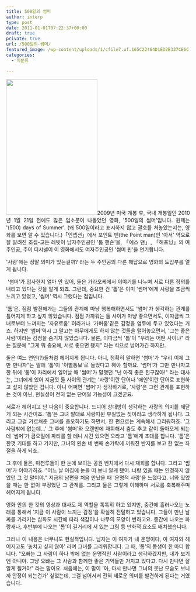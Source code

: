 ```yaml
---
title: 500일의 썸머
author: interp
type: post
date: 2011-01-01T07:22:37+00:00
draft: true
private: true
url: /500일의-썸머/
featured_image: /wp-content/uploads/1/cfile7.uf.165C22464D1ED2B337CE6C.jpg
categories:
  - 미분류

---
```

<div style="text-align: justify;">
  <img src="http://interp.iwinv.net/wp-content/uploads/1/cfile7.uf.165C22464D1ED2B337CE6C.jpg" class="alignleft" width="250" height="371" alt="" filename="cfile7.uf.165C22464D1ED2B337CE6C.jpg" filemime="" />2009년 미국 개봉 후, 국내 개봉일인 2010년 1월 21일 전에도 많은 입소문이 나돌았던 영화, '500일의 썸머'입니다. 원제는 '(500) days of Summer'. (왜 500일이라고 표시하지 않고 괄호를 쳐놓았는지는, 영화를 보면 알 수 있습니다.)「인셉션」에서 포인트 맨(the Point man)인 '아서' 역으로 잘 알려진 조셉-고든 레빗이 남자주인공인 '톰 핸슨'을, 「예스 맨」, 「해프닝」의 여주인공, 주이 디샤넬이 이 영화에서도 여자주인공인 '썸머 핀'을 연기합니다.</p> 
  
  <p>
    '사랑'에는 정말 의미가 있는걸까? 라는 두 주인공의 다른 해답으로 영화의 도입부를 열게 됩니다.
  </p>
  
  <p>
    &nbsp;'썸머'가 입사한지 얼마 안 있어, 둘은 가라오케에서 이야기를 나누며 서로 다른 정의를 내리고 있다는 것을 알게 되죠. 그런데, 중요한 건 '톰'은 이미 '썸머'에게 사랑을 조금씩 느끼고 있었고, '썸머' 역시 그랬다는 점입니다.
  </p>
  
  <p>
    '톰'은, 점점 발전해가는 그들의 관계에 마냥 행복해하면서도 '썸머'가 생각하는 관계를 틀어지게 하고 싶지 않았습니다. 점점 가까워는 둘 사이가 마냥 좋으면서도, 이따금씩 그녀로부터 느껴지는 '자유로움' 이라거나 '가벼움'같은 감정을 염두에 두고 있었다는 거죠. 하지만 '썸머'역시 그 말고는 아무에게도 하지 않는 것들을 털어놓으면서, '그는 좋은 사람'이라는 감정을 숨기지 않았습니다. 물론, 이따금씩 '톰'이 "우리는 어떤 사이냐" 라는 질문에 "그게 뭐 중요해, 서로 좋으면 됐지" 라는 식으로 넘어가긴 하지만.
  </p>
  
  <p>
    둘은 여느 연인(?)들처럼 헤어지게 됩니다. 아니, 정확히 말하면 '썸머'가 "우리 이제 그만 만나자"는 말에 '톰'이 '이별통보'로 들었다고 해야 할까요. '썸머'가 그만 만나자고 한 뒤에 '톰'이 자리에서 일어날 때 '썸머'가 말했던 "넌 아직 좋은 친구잖아!" 라는 대사는, 그녀에게 있어 지금껏 둘 사이의 관계는 '사랑'이란 단어나 '애인'이란 단어로 표현하고 싶지 않았던 겁니다. 아니 어쩌면 '썸머'가 생각하기로, '사랑'은 그런 관계를 표현하는 것이 아닌, 현실성이 전혀 없는 단어일 가능성이 크겠군요.
  </p>
  
  <p>
    서로가 헤어지고 난 다음이 중요합니다. 드디어 상대방이 생각하는 사랑의 의미를 깨닫게 되는 시간이죠. '톰'은 그녀 말대로 사랑따윈 부질없는 짓이라고 생각하게 됩니다. 그리고 그걸 가르쳐준 그녀를 증오하기도 하면서, 한 편으로는 계속해서 그리워하죠. '그 사람밖에 없는데&#8230;' 그 후에 '썸머'와 오랜만에 재회해서 춤도 추고 같이 돌아오게 되는데 '썸머'가 금요일에 파티를 할 테니 시간 있으면 오라고 '톰'에게 초대를 합니다. '톰'은 한껏 기대를 하고 가지만, 그녀의 왼손 네 번째 손가락에 끼워진 반지를 보고 한 없는 좌절을 하게 되죠.
  </p>
  
  <p>
    그 후에 둘은, 마천루들이 한 눈에 보이는 공원 벤치에서 다시 재회를 합니다. 그리고 '썸머'가 이야기하죠. "어느 날 아침에 눈을 떠 보니 알게 됐어. 너랑 있을 때는 인정하지 않았던 그 것 말이야." 지금의 남편을 처음 만났을 때 '운명적 사랑'을 느꼈다고. 너와 있었을 때는 한 없이 부정했던 그 관계를. 그리고 둘은 그렇게 이해하며 서로를 축복해주며 헤어지게 됩니다.
  </p>
  
  <p>
    영화 안의 한 컷의 영상과 대사도 제 역할을 톡톡히 하고 있지만, 중간에 흘러나오는 노래를 통해서 '지금 이 사람이 느끼는 감정'을 확실히 전달하고 있습니다. 그들이 만난 날짜를 가리키는 삽화도 시간에 따라 색감이나 나무의 모양이 변하고요. 중간에 나오는 파랑새나, 후반부에 나오는 '톰'이 길거리에 서 있는 그림 등 만화적 요소도 배치했습니다.
  </p>
  
  <p>
    그러나 이 내용은 너무나도 현실적입니다. 남자는 이 여자가 내 운명이다, 이 여자와 헤어지고도 '놓치고 싶지 않아' 라며 그녀를 그리워합니다. 그 때, '톰'의 동생이 한 마디 합니다. "오빠는 그 사람이 하나 밖에 없는 운명적인 사람이라고 생각하겠지만, 내가 보기엔 아니야. 그냥 오빠는 그 사람과 함께한 좋은 기억들만 가지고 있다고. 다시 만나면 잘 알게 될거야" 라는 말이요. 처음에는, 이 말이 '아, 다시 만나면 그녀의 못난 모습도 보니까 안정이 되는건가' 싶었는데, 그걸 넘어서서 전혀 새로운 의미를 발견하게 된다는 거였습니다.
  </p>
</div>